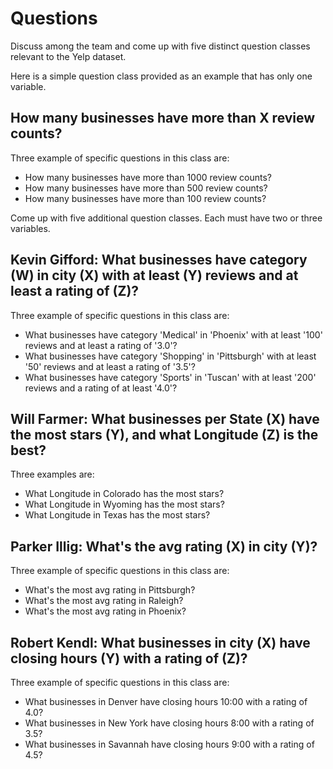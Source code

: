 # Questions

Discuss among the team and come up with five distinct question classes
relevant to the Yelp dataset.

Here is a simple question class provided as an example that has only one
variable.

## How many businesses have more than X review counts?
Three example of specific questions in this class are:
* How many businesses have more than 1000 review counts?
* How many businesses have more than 500 review counts?
* How many businesses have more than 100 review counts?

Come up with five additional question classes. Each must have two or three
variables.

## Kevin Gifford: What businesses have category (W) in city (X) with at least (Y) reviews and at least a rating of (Z)?

Three example of specific questions in this class are:

* What businesses have category 'Medical' in 'Phoenix' with at least '100' reviews and at least a rating of '3.0'?
* What businesses have category 'Shopping' in 'Pittsburgh' with at least '50' reviews and at least a rating of '3.5'?
* What businesses have category 'Sports' in 'Tuscan' with at least '200' reviews and a rating of at least '4.0'?

## Will Farmer: What businesses per State (X) have the most stars (Y), and what Longitude (Z) is the best?

Three examples are:

* What Longitude in Colorado has the most stars?
* What Longitude in Wyoming has the most stars?
* What Longitude in Texas has the most stars?

## Parker Illig: What's the avg rating (X) in city (Y)?

Three example of specific questions in this class are:

* What's the most avg rating in Pittsburgh?
* What's the most avg rating in Raleigh?
* What's the most avg rating in Phoenix?

## Robert Kendl: What businesses in city (X) have closing hours (Y) with a rating of (Z)?

Three example of specific questions in this class are:

* What businesses in Denver have closing hours 10:00 with a rating of 4.0?
* What businesses in New York have closing hours 8:00 with a rating of 3.5?
* What businesses in Savannah have closing hours 9:00 with a rating of 4.5?
